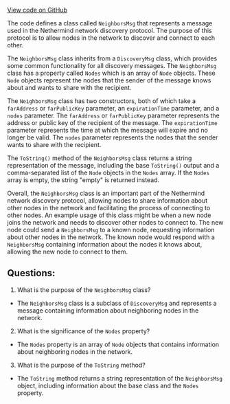 [View code on GitHub](https://github.com/NethermindEth/nethermind/src/Nethermind/Nethermind.Network.Discovery/Messages/NeighborsMsg.cs)

The code defines a class called `NeighborsMsg` that represents a message used in the Nethermind network discovery protocol. The purpose of this protocol is to allow nodes in the network to discover and connect to each other. 

The `NeighborsMsg` class inherits from a `DiscoveryMsg` class, which provides some common functionality for all discovery messages. The `NeighborsMsg` class has a property called `Nodes` which is an array of `Node` objects. These `Node` objects represent the nodes that the sender of the message knows about and wants to share with the recipient. 

The `NeighborsMsg` class has two constructors, both of which take a `farAddress` or `farPublicKey` parameter, an `expirationTime` parameter, and a `nodes` parameter. The `farAddress` or `farPublicKey` parameter represents the address or public key of the recipient of the message. The `expirationTime` parameter represents the time at which the message will expire and no longer be valid. The `nodes` parameter represents the nodes that the sender wants to share with the recipient. 

The `ToString()` method of the `NeighborsMsg` class returns a string representation of the message, including the base `ToString()` output and a comma-separated list of the `Node` objects in the `Nodes` array. If the `Nodes` array is empty, the string "empty" is returned instead. 

Overall, the `NeighborsMsg` class is an important part of the Nethermind network discovery protocol, allowing nodes to share information about other nodes in the network and facilitating the process of connecting to other nodes. An example usage of this class might be when a new node joins the network and needs to discover other nodes to connect to. The new node could send a `NeighborsMsg` to a known node, requesting information about other nodes in the network. The known node would respond with a `NeighborsMsg` containing information about the nodes it knows about, allowing the new node to connect to them.
## Questions: 
 1. What is the purpose of the `NeighborsMsg` class?
- The `NeighborsMsg` class is a subclass of `DiscoveryMsg` and represents a message containing information about neighboring nodes in the network.

2. What is the significance of the `Nodes` property?
- The `Nodes` property is an array of `Node` objects that contains information about neighboring nodes in the network.

3. What is the purpose of the `ToString` method?
- The `ToString` method returns a string representation of the `NeighborsMsg` object, including information about the base class and the `Nodes` property.